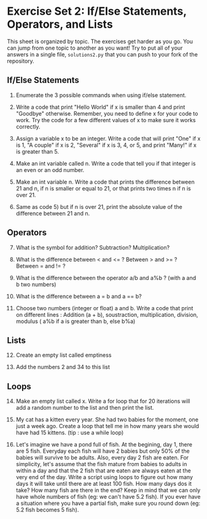# Exercise Set 2: If/Else Statements, Operators, and Lists
This sheet is organized by topic. The exercises get harder as you go. You can jump from one topic to another as you want! Try to put all of your answers in a single file, `solutions2.py` that you can push to your fork of the repository.

## If/Else Statements

1) Enumerate the 3 possible commands when using if/else statement.

2) Write a code that print "Hello World" if x is smaller than 4 and print "Goodbye" otherwise. Remember, you need to define x for your code to work. Try the code for a few different values of x to make sure it works correctly.

3) Assign a variable x to be an integer. Write a code that will print "One" if x is 1, "A couple" if x is 2, "Several" if x is 3, 4, or 5, and print "Many!" if x is greater than 5. 

4) Make an int variable called n. Write a code that tell you if that integer is an even or an odd number.

5) Make an int variable n. Write a code that prints the difference between 21 and n, if n is smaller or equal to 21,
or that prints two times n if n is over 21.

6) Same as code 5) but if n is over 21, print the absolute value of the difference between 21 and n.

## Operators

7) What is the symbol for addition? Subtraction? Multiplication?

8) What is the difference between < and <= ? Between > and  >= ? Between = and != ?

9) What is the difference between the operator a/b and a%b ? (with a and b two numbers) 

10) What is the difference between a = b and a == b?

11) Choose two numbers (integer or float) a and b.
Write a code that print on different lines : Addition (a + b), soustraction, multiplication, division,
modulus ( a%b if a is greater than b, else b%a)

## Lists

12) Create an empty list called emptiness

13) Add the numbers 2 and 34 to this list 

## Loops

14) Make an empty list called x. Write a for loop that for 20 iterations will add a random number to the list and then print the list.

15) My cat has a kitten every year. She had two babies for the moment, one just a week ago. Create a loop that tell me in how many years she would have had 15 kittens. (tip : use a while loop)

16) Let's imagine we have a pond full of fish. At the begining, day 1, there are 5 fish. Everyday each fish will have 2 babies but only 50% of the babies will survive to be adults. Also, every day 2 fish are eaten. For simplicity, let's assume that the fish mature from babies to adults in within a day and that the 2 fish that are eaten are always eaten at the very end of the day. Write a script using loops to figure out how many days it will take until there are at least 100 fish. How many days dos it take? How many fish are there in the end? Keep in mind that we can only have whole numbers of fish (eg: we can't have 5.2 fish). If you ever have a situation where you have a partial fish, make sure you round down (eg: 5.2 fish becomes 5 fish).

